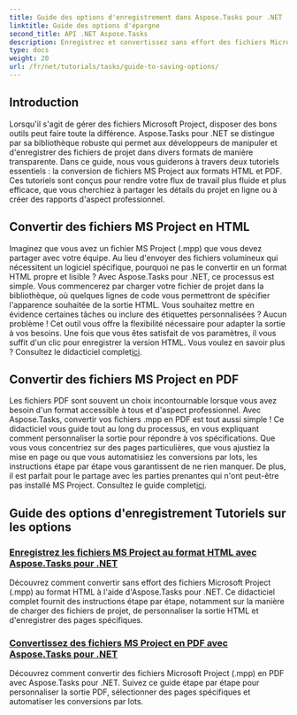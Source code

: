 ```yaml
---
title: Guide des options d'enregistrement dans Aspose.Tasks pour .NET
linktitle: Guide des options d'épargne
second_title: API .NET Aspose.Tasks
description: Enregistrez et convertissez sans effort des fichiers Microsoft Project avec Aspose.Tasks pour .NET. Découvrez des tutoriels sur l'exportation aux formats HTML et PDF.
type: docs
weight: 20
url: /fr/net/tutorials/tasks/guide-to-saving-options/
---
```

## Introduction

Lorsqu'il s'agit de gérer des fichiers Microsoft Project, disposer des bons outils peut faire toute la différence. Aspose.Tasks pour .NET se distingue par sa bibliothèque robuste qui permet aux développeurs de manipuler et d'enregistrer des fichiers de projet dans divers formats de manière transparente. Dans ce guide, nous vous guiderons à travers deux tutoriels essentiels : la conversion de fichiers MS Project aux formats HTML et PDF. Ces tutoriels sont conçus pour rendre votre flux de travail plus fluide et plus efficace, que vous cherchiez à partager les détails du projet en ligne ou à créer des rapports d'aspect professionnel.

## Convertir des fichiers MS Project en HTML

Imaginez que vous avez un fichier MS Project (.mpp) que vous devez partager avec votre équipe. Au lieu d'envoyer des fichiers volumineux qui nécessitent un logiciel spécifique, pourquoi ne pas le convertir en un format HTML propre et lisible ? Avec Aspose.Tasks pour .NET, ce processus est simple. Vous commencerez par charger votre fichier de projet dans la bibliothèque, où quelques lignes de code vous permettront de spécifier l'apparence souhaitée de la sortie HTML. Vous souhaitez mettre en évidence certaines tâches ou inclure des étiquettes personnalisées ? Aucun problème ! Cet outil vous offre la flexibilité nécessaire pour adapter la sortie à vos besoins. Une fois que vous êtes satisfait de vos paramètres, il vous suffit d'un clic pour enregistrer la version HTML. Vous voulez en savoir plus ? Consultez le didacticiel complet[ici](./save-ms-project-files-to-html-format/).

## Convertir des fichiers MS Project en PDF

Les fichiers PDF sont souvent un choix incontournable lorsque vous avez besoin d'un format accessible à tous et d'aspect professionnel. Avec Aspose.Tasks, convertir vos fichiers .mpp en PDF est tout aussi simple ! Ce didacticiel vous guide tout au long du processus, en vous expliquant comment personnaliser la sortie pour répondre à vos spécifications. Que vous vous concentriez sur des pages particulières, que vous ajustiez la mise en page ou que vous automatisiez les conversions par lots, les instructions étape par étape vous garantissent de ne rien manquer. De plus, il est parfait pour le partage avec les parties prenantes qui n'ont peut-être pas installé MS Project. Consultez le guide complet[ici](./convert-ms-project-files-to-pdf/).

## Guide des options d'enregistrement Tutoriels sur les options
### [Enregistrez les fichiers MS Project au format HTML avec Aspose.Tasks pour .NET](./save-ms-project-files-to-html-format/)
Découvrez comment convertir sans effort des fichiers Microsoft Project (.mpp) au format HTML à l'aide d'Aspose.Tasks pour .NET. Ce didacticiel complet fournit des instructions étape par étape, notamment sur la manière de charger des fichiers de projet, de personnaliser la sortie HTML et d'enregistrer des pages spécifiques.
### [Convertissez des fichiers MS Project en PDF avec Aspose.Tasks pour .NET](./convert-ms-project-files-to-pdf/)
Découvrez comment convertir des fichiers Microsoft Project (.mpp) en PDF avec Aspose.Tasks pour .NET. Suivez ce guide étape par étape pour personnaliser la sortie PDF, sélectionner des pages spécifiques et automatiser les conversions par lots.